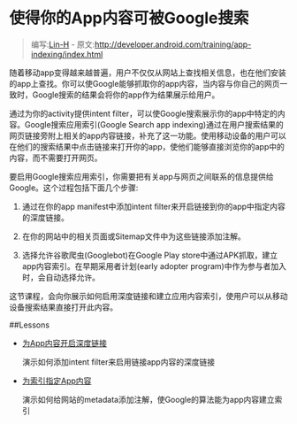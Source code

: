 # 使得你的App内容可被Google搜索

> 编写:[Lin-H](https://github.com/Lin-H) - 原文:<http://developer.android.com/training/app-indexing/index.html>

随着移动app变得越来越普遍，用户不仅仅从网站上查找相关信息，也在他们安装的app上查找。你可以使Google能够抓取你的app内容，当内容与你自己的网页一致时，Google搜索的结果会将你的app作为结果展示给用户。

通过为你的activity提供intent filter，可以使Google搜索展示你的app中特定的内容。Google搜索应用索引(Google Search app indexing)通过在用户搜索结果的网页链接旁附上相关的app内容链接，补充了这一功能。使用移动设备的用户可以在他们的搜索结果中点击链接来打开你的app，使他们能够直接浏览你的app中的内容，而不需要打开网页。

要启用Google搜索应用索引，你需要把有关app与网页之间联系的信息提供给Google。这个过程包括下面几个步骤:

1. 通过在你的app manifest中添加intent filter来开启链接到你的app中指定内容的深度链接。

2. 在你的网站中的相关页面或Sitemap文件中为这些链接添加注解。

3. 选择允许谷歌爬虫(Googlebot)在Google Play store中通过APK抓取，建立app内容索引。在早期采用者计划(early adopter program)中作为参与者加入时，会自动选择允许。

这节课程，会向你展示如何启用深度链接和建立应用内容索引，使用户可以从移动设备搜索结果直接打开此内容。

##Lessons

* [为App内容开启深度链接](deep-linking.html)

  演示如何添加intent filter来启用链接app内容的深度链接


* [为索引指定App内容](enable-app-indexing.html)

  演示如何给网站的metadata添加注解，使Google的算法能为app内容建立索引
